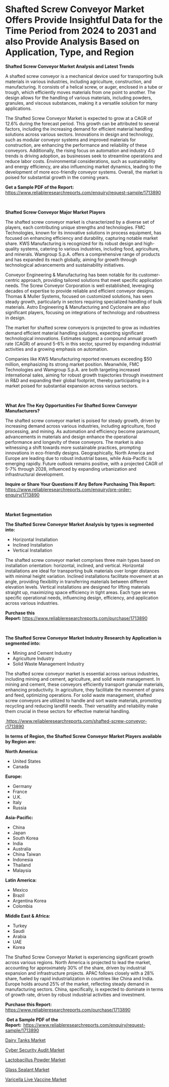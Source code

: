 <p><h1>Shafted Screw Conveyor Market Offers Provide Insightful Data for the Time Period from 2024 to 2031 and also Provide Analysis Based on Application, Type, and Region</h1></p><p><strong>Shafted Screw Conveyor Market Analysis and Latest Trends</strong></p>
<p><p>A shafted screw conveyor is a mechanical device used for transporting bulk materials in various industries, including agriculture, construction, and manufacturing. It consists of a helical screw, or auger, enclosed in a tube or trough, which efficiently moves materials from one point to another. The design allows for the handling of various materials, including powders, granules, and viscous substances, making it a versatile solution for many applications.</p><p>The Shafted Screw Conveyor Market is expected to grow at a CAGR of 12.6% during the forecast period. This growth can be attributed to several factors, including the increasing demand for efficient material handling solutions across various sectors. Innovations in design and technology, such as modular conveyor systems and improved materials for construction, are enhancing the performance and reliability of these conveyors. Additionally, the rising focus on automation and industry 4.0 trends is driving adoption, as businesses seek to streamline operations and reduce labor costs. Environmental considerations, such as sustainability and energy efficiency, are also influencing market dynamics, leading to the development of more eco-friendly conveyor systems. Overall, the market is poised for substantial growth in the coming years.</p></p>
<p><strong>Get a Sample PDF of the Report:&nbsp;</strong> <a href="https://www.reliableresearchreports.com/enquiry/request-sample/1713890?utm_campaign=1582&utm_medium=2&utm_source=Github&utm_content=ia&utm_term=22102024&utm_id=shafted-screw-conveyor">https://www.reliableresearchreports.com/enquiry/request-sample/1713890</a></p>
<p>&nbsp;</p>
<p><strong>Shafted Screw Conveyor Major Market Players</strong></p>
<p><p>The shafted screw conveyor market is characterized by a diverse set of players, each contributing unique strengths and technologies. FMC Technologies, known for its innovative solutions in process equipment, has focused on enhancing efficiency and durability, capturing notable market share. KWS Manufacturing is recognized for its robust design and high-quality systems, catering to various industries, including food, agriculture, and minerals. Wamgroup S.p.A. offers a comprehensive range of products and has expanded its reach globally, aiming for growth through technological advancements and sustainability initiatives.</p><p>Conveyor Engineering & Manufacturing has been notable for its customer-centric approach, providing tailored solutions that meet specific application needs. The Screw Conveyor Corporation is well established, leveraging decades of expertise to provide reliable and efficient conveyor designs. Thomas & Muller Systems, focused on customized solutions, has seen steady growth, particularly in sectors requiring specialized handling of bulk materials. Astro Engineering & Manufacturing and Cyclonaire are also significant players, focusing on integrations of technology and robustness in design.</p><p>The market for shafted screw conveyors is projected to grow as industries demand efficient material handling solutions, expecting significant technological innovations. Estimates suggest a compound annual growth rate (CAGR) of around 5-6% in this sector, spurred by expanding industrial activities and a growing emphasis on automation. </p><p>Companies like KWS Manufacturing reported revenues exceeding $50 million, emphasizing its strong market position. Meanwhile, FMC Technologies and Wamgroup S.p.A. are both targeting increased international sales, aiming for robust growth trajectories through investment in R&D and expanding their global footprint, thereby participating in a market poised for substantial expansion across various sectors.</p></p>
<p>&nbsp;</p>
<p><strong>What Are The Key Opportunities For Shafted Screw Conveyor Manufacturers?</strong></p>
<p><p>The shafted screw conveyor market is poised for steady growth, driven by increasing demand across various industries, including agriculture, food processing, and mining. As automation and efficiency become paramount, advancements in materials and design enhance the operational performance and longevity of these conveyors. The market is also witnessing a shift towards more sustainable practices, prompting innovations in eco-friendly designs. Geographically, North America and Europe are leading due to robust industrial bases, while Asia-Pacific is emerging rapidly. Future outlook remains positive, with a projected CAGR of 5-7% through 2028, influenced by expanding urbanization and infrastructural development.</p></p>
<p><strong>Inquire or Share Your Questions If Any Before Purchasing This Report:</strong> <a href="https://www.reliableresearchreports.com/enquiry/pre-order-enquiry/1713890?utm_campaign=1582&utm_medium=2&utm_source=Github&utm_content=ia&utm_term=22102024&utm_id=shafted-screw-conveyor">https://www.reliableresearchreports.com/enquiry/pre-order-enquiry/1713890</a></p>
<p>&nbsp;</p>
<p><strong>Market Segmentation</strong></p>
<p><strong>The Shafted Screw Conveyor Market Analysis by types is segmented into:</strong></p>
<p><ul><li>Horizontal Installation</li><li>Inclined Installation</li><li>Vertical Installation</li></ul></p>
<p><p>The shafted screw conveyor market comprises three main types based on installation orientation: horizontal, inclined, and vertical. Horizontal installations are ideal for transporting bulk materials over longer distances with minimal height variation. Inclined installations facilitate movement at an angle, providing flexibility in transferring materials between different elevation levels. Vertical installations are designed for lifting materials straight up, maximizing space efficiency in tight areas. Each type serves specific operational needs, influencing design, efficiency, and application across various industries.</p></p>
<p><strong>Purchase this Report:&nbsp;</strong><a href="https://www.reliableresearchreports.com/purchase/1713890?utm_campaign=1582&utm_medium=2&utm_source=Github&utm_content=ia&utm_term=22102024&utm_id=shafted-screw-conveyor">https://www.reliableresearchreports.com/purchase/1713890</a></p>
<p>&nbsp;</p>
<p><strong>The Shafted Screw Conveyor Market Industry Research by Application is segmented into:</strong></p>
<p><ul><li>Mining and Cement Industry</li><li>Agriculture Industry</li><li>Solid Waste Management Industry</li></ul></p>
<p><p>The shafted screw conveyor market is essential across various industries, including mining and cement, agriculture, and solid waste management. In mining and cement, these conveyors efficiently transport granular materials, enhancing productivity. In agriculture, they facilitate the movement of grains and feed, optimizing operations. For solid waste management, shafted screw conveyors are utilized to handle and sort waste materials, promoting recycling and reducing landfill needs. Their versatility and reliability make them crucial in these sectors for effective material handling.</p></p>
<p><a href="https://www.reliableresearchreports.com/shafted-screw-conveyor-r1713890?utm_campaign=1582&utm_medium=2&utm_source=Github&utm_content=ia&utm_term=22102024&utm_id=shafted-screw-conveyor">&nbsp;https://www.reliableresearchreports.com/shafted-screw-conveyor-r1713890</a></p>
<p><strong>In terms of Region, the Shafted Screw Conveyor Market Players available by Region are:</strong></p>
<p>
    <p> <strong> North America: </strong>
        <ul>
            <li>United States</li>
            <li>Canada</li>
        </ul>
        </p> 
    <p> <strong> Europe: </strong>
        <ul>
            <li>Germany</li>
            <li>France</li>
            <li>U.K.</li>
            <li>Italy</li>
            <li>Russia</li>
        </ul>
        </p> 
    <p> <strong> Asia-Pacific: </strong>
        <ul>
            <li>China</li>
            <li>Japan</li>
            <li>South Korea</li>
            <li>India</li>
            <li>Australia</li>
            <li>China Taiwan</li>
            <li>Indonesia</li>
            <li>Thailand</li>
            <li>Malaysia</li>
        </ul>
        </p> 
    <p> <strong> Latin America: </strong>
        <ul>
            <li>Mexico</li>
            <li>Brazil</li>
            <li>Argentina Korea</li>
            <li>Colombia</li>
        </ul>
        </p> 
    <p> <strong> Middle East & Africa: </strong>
        <ul>
            <li>Turkey</li>
            <li>Saudi</li>
            <li>Arabia</li>
            <li>UAE</li>
            <li>Korea</li>
        </ul>
    </p>
    </p>
<p><p>The Shafted Screw Conveyor Market is experiencing significant growth across various regions. North America is projected to lead the market, accounting for approximately 30% of the share, driven by industrial expansion and infrastructure projects. APAC follows closely with a 28% share, fueled by rapid industrialization in countries like China and India. Europe holds around 25% of the market, reflecting steady demand in manufacturing sectors. China, specifically, is expected to dominate in terms of growth rate, driven by robust industrial activities and investment.</p></p>
<p><strong>Purchase this Report: </strong><a href="https://www.reliableresearchreports.com/purchase/1713890?utm_campaign=1582&utm_medium=2&utm_source=Github&utm_content=ia&utm_term=22102024&utm_id=shafted-screw-conveyor">https://www.reliableresearchreports.com/purchase/1713890</a></p>
<p>&nbsp;<strong>Get a Sample PDF of the Report:&nbsp;&nbsp;</strong><a href="https://www.reliableresearchreports.com/enquiry/request-sample/1713890?utm_campaign=1582&utm_medium=2&utm_source=Github&utm_content=ia&utm_term=22102024&utm_id=shafted-screw-conveyor">https://www.reliableresearchreports.com/enquiry/request-sample/1713890</a></p>
<p><strong></strong></p>
<p><p><a href="https://issuu.com/reportprime-2/docs/dairy-tanks-market-size-2030.pptx_ab37aa7a9df047?utm_campaign=1582&utm_medium=2&utm_source=Github&utm_content=ia&utm_term=22102024&utm_id=shafted-screw-conveyor">Dairy Tanks Market</a></p><p><a href="https://www.linkedin.com/pulse/cyber-security-audit-market-velocity-143-cagr-trajectory-2024-2031-c9ohc?utm_campaign=1582&utm_medium=2&utm_source=Github&utm_content=ia&utm_term=22102024&utm_id=shafted-screw-conveyor">Cyber Security Audit Market</a></p><p><a href="https://www.linkedin.com/pulse/evolution-lactobacillus-powder-market-key-shifts-from-2024-2031-gjqgc?utm_campaign=1582&utm_medium=2&utm_source=Github&utm_content=ia&utm_term=22102024&utm_id=shafted-screw-conveyor">Lactobacillus Powder Market</a></p><p><a href="https://www.linkedin.com/pulse/top-trends-transforming-glass-sealant-market-2024-2031-bultigen-klyxc?utm_campaign=1582&utm_medium=2&utm_source=Github&utm_content=ia&utm_term=22102024&utm_id=shafted-screw-conveyor">Glass Sealant Market</a></p><p><a href="https://www.linkedin.com/pulse/decoding-varicella-live-vaccine-industry-dynamics-strategic-imperatives-xst2f?utm_campaign=1582&utm_medium=2&utm_source=Github&utm_content=ia&utm_term=22102024&utm_id=shafted-screw-conveyor">Varicella Live Vaccine Market</a></p></p>